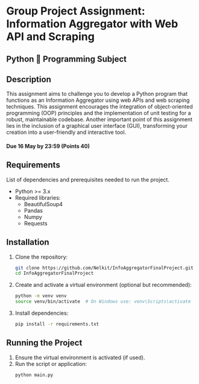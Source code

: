 # Group Project Assignment: Information Aggregator with Web API and Scraping
## Python 🐍 Programming Subject

## Description
This assignment aims to challenge you to develop a Python program that functions as an Information Aggregator using web APIs and web scraping techniques. This assignment encourages the integration of object-oriented programming (OOP) principles and the implementation of unit testing for a robust, maintainable codebase. Another important point of this assignment lies in the inclusion of a graphical user interface (GUI), transforming your creation into a user-friendly and interactive tool.
#### Due 16 May by 23:59 (Points 40)

## Requirements
List of dependencies and prerequisites needed to run the project.

- Python >= 3.x
- Required libraries:
   - BeautifulSoup4
   - Pandas
   - Numpy
   - Requests

## Installation
1. Clone the repository:
   ```sh
   git clone https://github.com/Nelkit/InfoAggregatorFinalProject.git
   cd InfoAggregatorFinalProject
   ```
2. Create and activate a virtual environment (optional but recommended):
   ```sh
   python -m venv venv
   source venv/bin/activate  # On Windows use: venv\Scripts\activate
   ```
3. Install dependencies:
   ```sh
   pip install -r requirements.txt
   ```

## Running the Project
1. Ensure the virtual environment is activated (if used).
2. Run the script or application:
   ```sh
   python main.py
   ```



